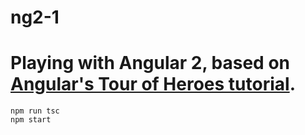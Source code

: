 # ng2-1
# Playing with Angular 2, based on [Angular's Tour of Heroes tutorial](https://angular.io/docs/ts/latest/tutorial/).

    npm run tsc
    npm start
